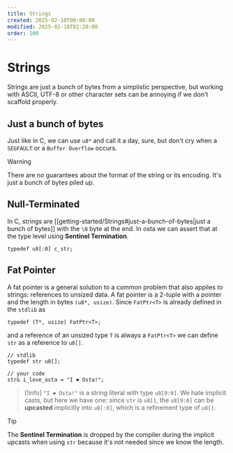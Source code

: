 ```yaml
---
title: Strings
created: 2025-02-10T00:00:00
modified: 2025-02-10T02:20:00
order: 100
---
```

# Strings
Strings are just a bunch of bytes from a simplistic perspective, but working with ASCII, UTF-8 or other character sets can be annoying if we don't scaffold properly.
## Just a bunch of bytes
Just like in C, we can use `u8*` and call it a day, sure, but don't cry when a `SEGFAULT` or a `Buffer Overflow` occurs.

> [!warning]
> There are no guarantees about the format of the string or its encoding. It's just a bunch of bytes piled up.
## Null-Terminated
In C, strings are [[getting-started/Strings#just-a-bunch-of-bytes|just a bunch of bytes]] with the `\0` byte at the end. In osta we can assert that at the type level using **Sentinel Termination**.
```osta
typedef u8[:0] c_str;
```
## Fat Pointer
A fat pointer is a general solution to a common problem that also applies to strings: references to unsized data.
A fat pointer is a 2-tuple with a pointer and the length in bytes `(u8*, usize)`. Since `FatPtr<T>` is already defined in the `stdlib` as
```osta
typedef (T*, usize) FatPtr<T>;
```
and a reference of an unsized type `T` is always a `FatPtr<T>` we can define `str` as a reference to `u8[]`.
```osta
// stdlib
typedef str u8[];

// your code
str& i_love_osta = "I ❤️ Osta!";
```

>[!info]
>`"I ❤️ Osta!"` is a string literal with type `u8[9:0]`. We hate implicit casts, but here we have one: since `str` is `u8[]`, the `u8[9:0]` can be **upcasted** implicitly into `u8[:0]`, which is a refinement type of `u8[]`.

>[!tip]
>The **Sentinel Termination** is dropped by the compiler during the implicit upcasts when using `str` because it's not needed since we know the length.